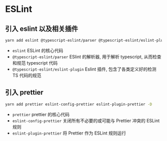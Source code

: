 # ESLint

## 引入 eslint 以及相关插件

``` bash
yarn add eslint @typescript-eslint/parser @typescript-eslint/eslint-plugin --dev
```

- `eslint` ESLint 的核心代码
- `@typescript-eslint/parser` ESlint 的解析器, 用于解析 typescript, 从而检查和规范 typescript 代码
- `@typescript-eslint/eslint-plugin` Eslint 插件, 包含了各类定义好的检测 TS 代码的规范

## 引入 prettier

``` bash
yarn add prettier eslint-config-prettier eslint-plugin-prettier -D
```

- `prettier` prettier 的核心代码
- `eslint-config-prettier` 关闭所有不必要的或可能与 Prettier 冲突的 ESLint 规则
- `eslint-plugin-prettier` 将 Prettier 作为 ESLint 规则运行

